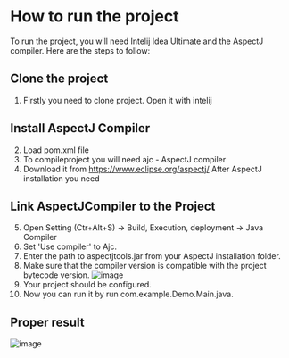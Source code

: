 # How to run the project

To run the project, you will need Intelij Idea Ultimate and the AspectJ compiler. Here are the steps to follow:

## Clone the project
 1. Firstly you need to clone project. Open it with intelij 
## Install AspectJ Compiler
 2. Load pom.xml file
 3. To compileproject you will need ajc - AspectJ compiler
 4. Download it from  https://www.eclipse.org/aspectj/ After AspectJ installation you 	need
 ## Link AspectJCompiler to the Project
 5. Open Setting (Ctr+Alt+S) -> Build,
    Execution, deployment -> Java Compiler 
 6. Set 'Use compiler' to Ajc.
 7. Enter the path to aspectjtools.jar from your AspectJ installation folder.
 8. Make sure that the compiler version is compatible with the project bytecode version.
 ![image](https://user-images.githubusercontent.com/79061647/233861728-33dd2b1d-b915-415a-9539-47fa3adafb57.png)
 9. Your project should be configured. 
 10. Now you can run it by run com.example.Demo.Main.java.
## Proper result
![image](https://user-images.githubusercontent.com/79061647/233861637-47bcb295-c876-4157-af91-ea632f6c52c7.png)
